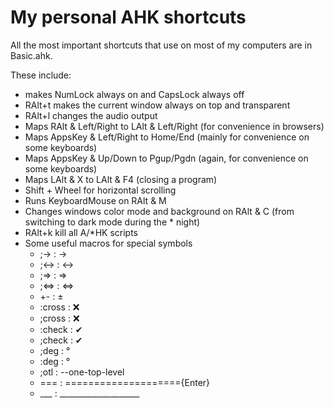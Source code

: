 # My personal AHK shortcuts

All the most important shortcuts that use on most of my computers are in Basic.ahk.

These include: 
	
* makes NumLock always on and CapsLock always off
* RAlt+t makes the current window always on top and transparent
* RAlt+l changes the audio output
* Maps RAlt & Left/Right to LAlt & Left/Right (for convenience in browsers)
* Maps AppsKey & Left/Right to Home/End (mainly for convenience on some keyboards)
* Maps AppsKey & Up/Down to Pgup/Pgdn (again, for convenience on some keyboards)
* Maps LAlt & X to LAlt & F4 (closing a program)
* Shift + Wheel for horizontal scrolling
* Runs KeyboardMouse on RAlt & M
* Changes windows color mode and background on RAlt & C (from switching to dark mode during the * night)
* RAlt+k kill all A/*HK scripts
* Some useful macros for special symbols
    * ;-> : →
    * ;<-> : ↔ 
    * ;=> : ⇒
    * ;<=> : ⇔
    * +- : ±
    * :cross : ❌
    * ;cross : ❌
    * :check : ✔
    * ;check : ✔
    * ;deg : °
    * :deg : °
    * ;otl : --one-top-level
    * === : ===================={Enter}
    * ___ : ____________________
